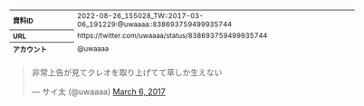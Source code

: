 <table style="font-size: 9pt; width: 610px; margin-bottom: 20px; height: 80px;">
<tbody>
    <tr>
        <th align=left>資料ID</th>
        <td align=left>2022-08-26_155028_TW::2017-03-06_191229:@uwaaaa::838693759499935744</td>
    </tr>
    <tr>
        <th align=left>URL</th>
        <td align=left>https://twitter.com/uwaaaa/status/838693759499935744</td>
    </tr>
    <tr>
        <th align=left>アカウント</th>
        <td align=left>@uwaaaa</td>
    </tr>
    <tr>
        <th align=left>ユーザ名</th>
        <td align=left>サイ太</td>
    </tr>
    <tr>
        <th align=left>ツイートの記録日時</th>
        <td align=left>2022-08-26_155028_</td>
    </tr>
</tbody>
</table>
<blockquote class="twitter-tweet" data-width="450"  data-lang="ja"><p lang="ja" dir="ltr">非常上告が見てクレオを取り上げてて草しか生えない</p>&mdash; サイ太 (@uwaaaa) <a href="https://twitter.com/uwaaaa/status/838693759499935744?ref_src=twsrc%5Etfw">March 6, 2017</a></blockquote>
<script async src="https://platform.twitter.com/widgets.js" charset="utf-8"></script>


